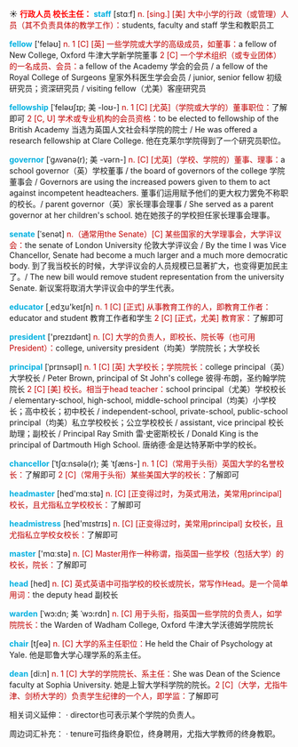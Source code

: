 ☀ <font color="red">**行政人员 校长主任：**</font>
<font color="sky blue">**staff**</font> [stɑːf] 
<font color="#c00000">n. [sing.] [美] 大中小学的行政（或管理）人员（其不负责具体的教学工作）：</font>students, faculty and staff 学生和教职员工

<font color="sky blue">**fellow**</font> ['feləʊ] 
<font color="#c00000">n. 1 [C] [英] 一些学院或大学的高级成员，如董事：</font>a fellow of New College, Oxford 牛津大学新学院董事 <font color="#c00000">2 [C] 一个学术组织（或专业团体）的一名成员、会员：</font>a fellow of the Academy 学会的会员 / a fellow of the Royal College of Surgeons 皇家外科医生学会会员 / junior, senior fellow 初级研究员；资深研究员 / visiting fellow（尤美）客座研究员
           
<font color="sky blue">**fellowship**</font> [ˈfeləʊʃɪp; 美 -loʊ-]
<font color="#c00000">n. 1 [C] [尤英]（学院或大学的）董事职位：</font>了解即可 <font color="#c00000">2 [C, U] 学术或专业机构的会员资格：</font>to be elected to fellowship of the British Academy 当选为英国人文社会科学院的院士 / He was offered a research fellowship at Clare College. 他在克莱尔学院得到了一个研究员职位。
           
<font color="sky blue">**governor**</font> [ˈgʌvənə(r); 美 -vərn-]
<font color="#c00000">n. [C] [尤英]（学校、学院的）董事、理事：</font>a school governor（英）学校董事 / the board of governors of the college 学院董事会 / Governors are using the increased powers given to them to act against incompetent headteachers. 董事们运用赋予他们的更大权力罢免不称职的校长。/ parent governor（英）家长理事会理事 / She served as a parent governor at her children's school. 她在她孩子的学校担任家长理事会理事。

<font color="sky blue">**senate**</font> [ˈsenət]
<font color="#c00000">n.（通常用the Senate）[C] 某些国家的大学理事会，大学评议会：</font>the senate of London University 伦敦大学评议会 / By the time I was Vice Chancellor, Senate had become a much larger and a much more democratic body. 到了我当校长的时候，大学评议会的人员规模已显著扩大，也变得更加民主了。/ The new bill would remove student representation from the university Senate. 新议案将取消大学评议会中的学生代表。

<font color="sky blue">**educator**</font> [͵edʒu'keɪʃn] 
<font color="#c00000">n. 1 [C] [正式] 从事教育工作的人，即教育工作者：</font>educator and student 教育工作者和学生 <font color="#c00000">2 [C] [正式，尤美] 教育家：</font>了解即可

<font color="sky blue">**president**</font> ['prezɪdənt] 
<font color="#c00000">n. [C] 大学的负责人，即校长、院长等（也可用President）：</font>college, university president（均美）学院院长；大学校长
           
<font color="sky blue">**principal**</font> [ˈprɪnsəpl]
<font color="#c00000">n. 1 [C] [英] 大学校长；学院院长：</font>college principal（英）大学校长 / Peter Brown, principal of St John's college 彼得·布朗，圣约翰学院院长 <font color="#c00000">2 [C] [美] 校长。相当于head teacher：</font>school principal（尤美）学校校长 / elementary-school, high-school, middle-school principal（均美）小学校长；高中校长；初中校长 / independent-school, private-school, public-school principal（均美）私立学校校长；公立学校校长 / assistant, vice principal 校长助理；副校长 / Principal Ray Smith 雷·史密斯校长 / Donald King is the principal of Dartmouth High School. 唐纳德·金是达特茅斯中学的校长。
           
<font color="sky blue">**chancellor**</font> [ˈtʃɑ:nsələ(r); 美 ˈtʃæns-]
<font color="#c00000">n. 1 [C]（常用于头衔）英国大学的名誉校长：</font>了解即可 <font color="#c00000">2 [C]（常用于头衔）某些美国大学的校长：</font>了解即可

<font color="sky blue">**headmaster**</font> [hed'mɑːstə] 
<font color="#c00000">n. [C] [正变得过时，为英式用法，美常用principal] 校长，且尤指私立学校校长：</font>了解即可

<font color="sky blue">**headmistress**</font> [hed'mɪstrɪs] 
<font color="#c00000">n. [C] [正变得过时，美常用principal] 女校长，且尤指私立学校女校长：</font>了解即可

<font color="sky blue">**master**</font> ['mɑːstə] 
<font color="#c00000">n. [C] Master用作一种称谓，指英国一些学校（包括大学）的校长，院长：</font>了解即可

<font color="sky blue">**head**</font> [hed] 
<font color="#c00000">n. [C] 英式英语中可指学校的校长或院长，常写作Head。是一个简单用词：</font>the deputy head 副校长
           
<font color="sky blue">**warden**</font> [ˈwɔ:dn; 美 ˈwɔ:rdn]
<font color="#c00000">n. [C] 用于头衔，指英国一些学院的负责人，如学院院长：</font>the Warden of Wadham College, Oxford 牛津大学沃德姆学院院长

<font color="sky blue">**chair**</font> [tʃeə] 
<font color="#c00000">n. [C] 大学的系主任职位：</font>He held the Chair of Psychology at Yale. 他是耶鲁大学心理学系的系主任。
           
<font color="sky blue">**dean**</font> [di:n]
<font color="#c00000">n. 1 [C] 大学的学院院长、系主任：</font>She was Dean of the Science faculty at Sophia University. 她是上智大学科学院的院长。<font color="#c00000">2 [C]（大学，尤指牛津、剑桥大学的）负责学生纪律的一个人，即学监：</font>了解即可

相关词义延伸：
· director也可表示某个学院的负责人。

周边词汇补充：
· tenure可指终身职位，终身聘用，尤指大学教师的终身教职。


